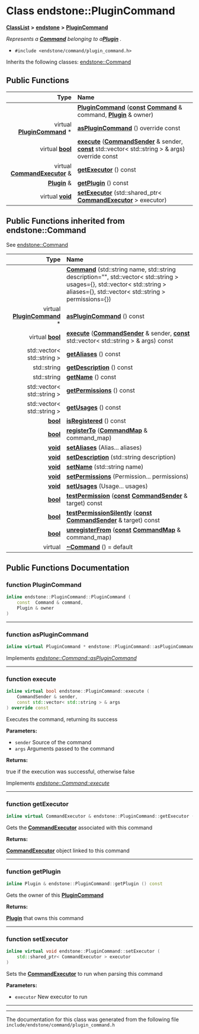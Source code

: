 

# Class endstone::PluginCommand



[**ClassList**](annotated.md) **>** [**endstone**](namespaceendstone.md) **>** [**PluginCommand**](classendstone_1_1PluginCommand.md)



_Represents a_ [_**Command**_](classendstone_1_1Command.md) _belonging to a_[_**Plugin**_](classendstone_1_1Plugin.md) _._

* `#include <endstone/command/plugin_command.h>`



Inherits the following classes: [endstone::Command](classendstone_1_1Command.md)






















































## Public Functions

| Type | Name |
| ---: | :--- |
|   | [**PluginCommand**](#function-plugincommand) ([**const**](classendstone_1_1Vector.md) [**Command**](classendstone_1_1Command.md) & command, [**Plugin**](classendstone_1_1Plugin.md) & owner) <br> |
| virtual [**PluginCommand**](classendstone_1_1PluginCommand.md) \* | [**asPluginCommand**](#function-asplugincommand) () override const<br> |
| virtual [**bool**](classendstone_1_1Vector.md) | [**execute**](#function-execute) ([**CommandSender**](classendstone_1_1CommandSender.md) & sender, [**const**](classendstone_1_1Vector.md) std::vector&lt; std::string &gt; & args) override const<br> |
| virtual [**CommandExecutor**](classendstone_1_1CommandExecutor.md) & | [**getExecutor**](#function-getexecutor) () const<br> |
|  [**Plugin**](classendstone_1_1Plugin.md) & | [**getPlugin**](#function-getplugin) () const<br> |
| virtual [**void**](classendstone_1_1Vector.md) | [**setExecutor**](#function-setexecutor) (std::shared\_ptr&lt; [**CommandExecutor**](classendstone_1_1CommandExecutor.md) &gt; executor) <br> |


## Public Functions inherited from endstone::Command

See [endstone::Command](classendstone_1_1Command.md)

| Type | Name |
| ---: | :--- |
|   | [**Command**](classendstone_1_1Command.md#function-command) (std::string name, std::string description="", std::vector&lt; std::string &gt; usages={}, std::vector&lt; std::string &gt; aliases={}, std::vector&lt; std::string &gt; permissions={}) <br> |
| virtual [**PluginCommand**](classendstone_1_1PluginCommand.md) \* | [**asPluginCommand**](classendstone_1_1Command.md#function-asplugincommand) () const<br> |
| virtual [**bool**](classendstone_1_1Vector.md) | [**execute**](classendstone_1_1Command.md#function-execute) ([**CommandSender**](classendstone_1_1CommandSender.md) & sender, [**const**](classendstone_1_1Vector.md) std::vector&lt; std::string &gt; & args) const<br> |
|  std::vector&lt; std::string &gt; | [**getAliases**](classendstone_1_1Command.md#function-getaliases) () const<br> |
|  std::string | [**getDescription**](classendstone_1_1Command.md#function-getdescription) () const<br> |
|  std::string | [**getName**](classendstone_1_1Command.md#function-getname) () const<br> |
|  std::vector&lt; std::string &gt; | [**getPermissions**](classendstone_1_1Command.md#function-getpermissions) () const<br> |
|  std::vector&lt; std::string &gt; | [**getUsages**](classendstone_1_1Command.md#function-getusages) () const<br> |
|  [**bool**](classendstone_1_1Vector.md) | [**isRegistered**](classendstone_1_1Command.md#function-isregistered) () const<br> |
|  [**bool**](classendstone_1_1Vector.md) | [**registerTo**](classendstone_1_1Command.md#function-registerto) ([**CommandMap**](classendstone_1_1CommandMap.md) & command\_map) <br> |
|  [**void**](classendstone_1_1Vector.md) | [**setAliases**](classendstone_1_1Command.md#function-setaliases) (Alias... aliases) <br> |
|  [**void**](classendstone_1_1Vector.md) | [**setDescription**](classendstone_1_1Command.md#function-setdescription) (std::string description) <br> |
|  [**void**](classendstone_1_1Vector.md) | [**setName**](classendstone_1_1Command.md#function-setname) (std::string name) <br> |
|  [**void**](classendstone_1_1Vector.md) | [**setPermissions**](classendstone_1_1Command.md#function-setpermissions) (Permission... permissions) <br> |
|  [**void**](classendstone_1_1Vector.md) | [**setUsages**](classendstone_1_1Command.md#function-setusages) (Usage... usages) <br> |
|  [**bool**](classendstone_1_1Vector.md) | [**testPermission**](classendstone_1_1Command.md#function-testpermission) ([**const**](classendstone_1_1Vector.md) [**CommandSender**](classendstone_1_1CommandSender.md) & target) const<br> |
|  [**bool**](classendstone_1_1Vector.md) | [**testPermissionSilently**](classendstone_1_1Command.md#function-testpermissionsilently) ([**const**](classendstone_1_1Vector.md) [**CommandSender**](classendstone_1_1CommandSender.md) & target) const<br> |
|  [**bool**](classendstone_1_1Vector.md) | [**unregisterFrom**](classendstone_1_1Command.md#function-unregisterfrom) ([**const**](classendstone_1_1Vector.md) [**CommandMap**](classendstone_1_1CommandMap.md) & command\_map) <br> |
| virtual  | [**~Command**](classendstone_1_1Command.md#function-command) () = default<br> |






















































## Public Functions Documentation




### function PluginCommand 

```C++
inline endstone::PluginCommand::PluginCommand (
    const  Command & command,
    Plugin & owner
) 
```




<hr>



### function asPluginCommand 

```C++
inline virtual PluginCommand * endstone::PluginCommand::asPluginCommand () override const
```



Implements [*endstone::Command::asPluginCommand*](classendstone_1_1Command.md#function-asplugincommand)


<hr>



### function execute 

```C++
inline virtual bool endstone::PluginCommand::execute (
    CommandSender & sender,
    const std::vector< std::string > & args
) override const
```



Executes the command, returning its success




**Parameters:**


* `sender` Source of the command 
* `args` Arguments passed to the command 



**Returns:**

true if the execution was successful, otherwise false 





        
Implements [*endstone::Command::execute*](classendstone_1_1Command.md#function-execute)


<hr>



### function getExecutor 

```C++
inline virtual CommandExecutor & endstone::PluginCommand::getExecutor () const
```



Gets the [**CommandExecutor**](classendstone_1_1CommandExecutor.md) associated with this command




**Returns:**

[**CommandExecutor**](classendstone_1_1CommandExecutor.md) object linked to this command 





        

<hr>



### function getPlugin 

```C++
inline Plugin & endstone::PluginCommand::getPlugin () const
```



Gets the owner of this [**PluginCommand**](classendstone_1_1PluginCommand.md)




**Returns:**

[**Plugin**](classendstone_1_1Plugin.md) that owns this command 





        

<hr>



### function setExecutor 

```C++
inline virtual void endstone::PluginCommand::setExecutor (
    std::shared_ptr< CommandExecutor > executor
) 
```



Sets the [**CommandExecutor**](classendstone_1_1CommandExecutor.md) to run when parsing this command




**Parameters:**


* `executor` New executor to run 




        

<hr>

------------------------------
The documentation for this class was generated from the following file `include/endstone/command/plugin_command.h`

